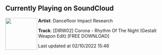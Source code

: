## Currently Playing on SoundCloud

[<img align="left" width="100" src="https://i1.sndcdn.com/artworks-zTbQHVZBWBg0U2oS-aA4Rdw-t500x500.jpg">](https://soundcloud.com/dancefloorimpactresearch/corona-rhythm-of-the-night-gestalt-weapon-edit?in=saxurn/sets/3a1)

**Artist**: Dancefloor Impact Research 

**Track**: [DIRW02] Corona - Rhythm Of The Night (Gestalt Weapon Edit) [FREE DOWNLOAD]

Last updated at 02/10/2022 15:46
